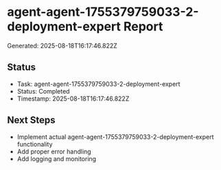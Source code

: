 # agent-agent-1755379759033-2-deployment-expert Report

Generated: 2025-08-18T16:17:46.822Z

## Status
- Task: agent-agent-1755379759033-2-deployment-expert
- Status: Completed
- Timestamp: 2025-08-18T16:17:46.822Z

## Next Steps
- Implement actual agent-agent-1755379759033-2-deployment-expert functionality
- Add proper error handling
- Add logging and monitoring
